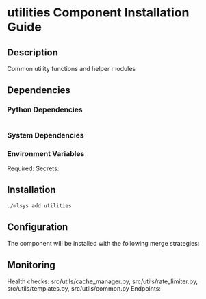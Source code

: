 # utilities Component Installation Guide

## Description
Common utility functions and helper modules

## Dependencies

### Python Dependencies
```bash

```

### System Dependencies


### Environment Variables
Required: 
Secrets: 

## Installation
```bash
./mlsys add utilities
```

## Configuration
The component will be installed with the following merge strategies:


## Monitoring
Health checks: src/utils/cache_manager.py, src/utils/rate_limiter.py, src/utils/templates.py, src/utils/common.py
Endpoints: 

